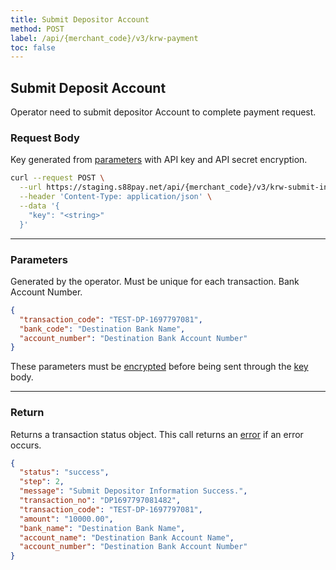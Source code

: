 ```yaml
---
title: Submit Depositor Account
method: POST
label: /api/{merchant_code}/v3/krw-payment
toc: false
---
```


<x-row>
<x-col class="md:max-w-lg">

## Submit Deposit Account

Operator need to submit depositor Account to complete payment request.

### Request Body

<x-properties>
  <x-property name="key" type="string" required>
  
  Key generated from [parameters](#parameters) with API key and API secret encryption.
  </x-property>
</x-properties>


</x-col>
<x-col sticky>

```bash title="cURL"
curl --request POST \
  --url https://staging.s88pay.net/api/{merchant_code}/v3/krw-submit-information \
  --header 'Content-Type: application/json' \
  --data '{
    "key": "<string>"
  }'
```

</x-col>
</x-row>

---

<x-row>
<x-col class="md:max-w-lg">

### Parameters

<x-properties>
  <x-property name="transaction_code" type="string" required>
    Generated by the operator. Must be unique for each transaction.
  </x-property>
  <x-property name="bank_code" type="string" required></x-property>
  <x-property name="account_number" type="string" required>
    Bank Account Number.
  </x-property>
</x-properties>

</x-col>
<x-col sticky>

```json title="Parameters Object"
{
  "transaction_code": "TEST-DP-1697797081",
  "bank_code": "Destination Bank Name",
  "account_number": "Destination Bank Account Number"
}
```

These parameters must be [encrypted](/api/authentication) before being sent through the [key](#request-body) body.

</x-col>
</x-row>

---

<x-row>
<x-col class="lg:max-w-md">

### Return

Returns a transaction status object. This call returns an [error](/api/errors) if an error occurs.

</x-col>
<x-col sticky>

```json title="Response"
{
  "status": "success",
  "step": 2,
  "message": "Submit Depositor Information Success.",
  "transaction_no": "DP1697797081482",
  "transaction_code": "TEST-DP-1697797081",
  "amount": "10000.00",
  "bank_name": "Destination Bank Name",
  "account_name": "Destination Bank Account Name",
  "account_number": "Destination Bank Account Number"
}
```

</x-col>
</x-row>
